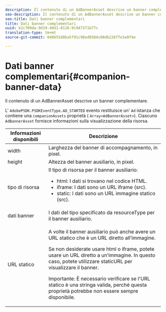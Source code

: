 ```yaml
---
description: Il contenuto di un AdBannerAsset descrive un banner complementare.
seo-description: Il contenuto di un AdBannerAsset descrive un banner complementare.
seo-title: Dati banner complementari
title: Dati banner complementari
uuid: b2c709da-9d19-49d1-8116-9c947371b77c
translation-type: tm+mt
source-git-commit: 040655d8ba5f91c98ed0584c08db226ffe1e0f4e

---
```



# Dati banner complementari{#companion-banner-data}

Il contenuto di un AdBannerAsset descrive un banner complementare.

<!--<a id="section_D730B4FD6FD749E9860B6A07FC110552"></a>-->

L&#39; `AdobePSDK.PSDKEventType.AD_STARTED` evento restituisce un&#39; `Ad` istanza che contiene una `companionAssets` proprietà ( `Array<AdBannerAsset>`).
Ciascuno `AdBannerAsset` fornisce informazioni sulla visualizzazione della risorsa.

<table id="table_760C885E2DCA4BE983CC57FDA7BD5B14"> 
 <thead> 
  <tr> 
   <th colname="col1" class="entry"> Informazioni disponibili </th> 
   <th colname="col2" class="entry"> Descrizione </th> 
  </tr> 
 </thead>
 <tbody> 
  <tr> 
   <td colname="col1"> width </td> 
   <td colname="col2"> Larghezza del banner di accompagnamento, in pixel. </td> 
  </tr> 
  <tr> 
   <td colname="col1"> height </td> 
   <td colname="col2"> Altezza del banner ausiliario, in pixel. </td> 
  </tr> 
  <tr> 
   <td colname="col1"> tipo di risorsa </td> 
   <td colname="col2">Il tipo di risorsa per il banner ausiliario: 
    <ul id="ul_A067787FE49E4B6095BE0AC1D447DBB3"> 
     <li id="li_02B7224C67004095B3F6E50FD21E507E">html: I dati si trovano nel codice HTML. </li> 
     <li id="li_5F37E14472424F808C6094F42009E676">iframe: I dati sono un URL iframe (src). </li> 
     <li id="li_48E74AC5F00640EC8A4DE2CB31E106EC">static: I dati sono un URL immagine statico (src). </li> 
    </ul> </td> 
  </tr> 
  <tr> 
   <td colname="col1">
    <ph>
      dati banner
    </ph> </td> 
   <td colname="col2"> I dati del tipo specificato da <span class="codeph"> resourceType</span> per il banner ausiliario. </td> 
  </tr> 
  <tr> 
   <td colname="col1"> URL statico </td> 
   <td colname="col2"> <p>A volte il banner ausiliario può anche avere un URL statico che è un URL diretto all’immagine. </p> <p>Se non desiderate usare html o iframe, potete usare un URL diretto a un’immagine. In questo caso, potete utilizzare staticURL per visualizzare il banner. </p> <p>Importante:  È necessario verificare se l'URL statico è una stringa valida, perché questa proprietà potrebbe non essere sempre disponibile. </p> </td> 
  </tr> 
 </tbody> 
</table>


